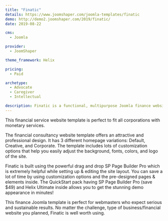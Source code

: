 ```yaml
---
title: "Finatic"
details: https://www.joomshaper.com/joomla-templates/finatic
demo: http://demo2.joomshaper.com/2019/finatic/
date: 2019-08-22

cms: 
  - Joomla

provider:
  - JoomShaper

theme_framework: Helix

pricing:
  - Paid

archetype:
  - Advocate
  - Caregiver
  - Intellectual

description: Finatic is a functional, multipurpose Joomla finance website template. It's the ideal choice for financial business owners, corporate firms, advisors, accountants, consulting and relevant companies.
---
```


This financial service website template is perfect to fit all corporations with monetary services.

The financial consultancy website template offers an attractive and professional design. It has 3 different homepage variations: Default, Creative, and Corporate. The template includes lots of customization options that help you easily adjust the background, fonts, colors, and logo of the site.

Finatic is built using the powerful drag and drop SP Page Builder Pro which is extremely helpful while setting up & editing the site layout. You can save a lot of time by using customization options and the pre-designed pages & elements inside. The QuickStart pack having SP Page Builder Pro (save $49) and Helix Ultimate inside allows you to get the stunning demo appearance in minutes!

This finance Joomla template is perfect for webmasters who expect serious and sustainable results. No matter the challenge, type of business/financial website you planned, Finatic is well worth using.

